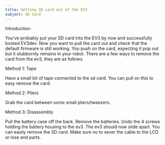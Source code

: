 ```yaml
---
title: Getting SD card out of the EV3
subject: SD Card
---
```


Introduction:

You've probably put your SD card into the EV3 by now and successfully booted EV3dev. Now you want to pull the card out and check that the default firmware is still working. You push on the card, expecting it pop out but it stubbornly remains in your robot. There are a few ways to remove the card from the ev3, they are as follows.

Method 1: Tape

Have a small bit of tape connected to the sd card. You can pull on this to easy remove the card.


Method 2: Pliers

Grab the card between some small pliers/tweezers.


Method 3: Disassembly

Pull the battery case off the back. Remove the batteries. Undo the 4 screws holding the battery housing to the ev3. The ev3 should now slide apart. You can easily remove the SD card. Make sure no to sever the cable to the LCD or lose and parts.
